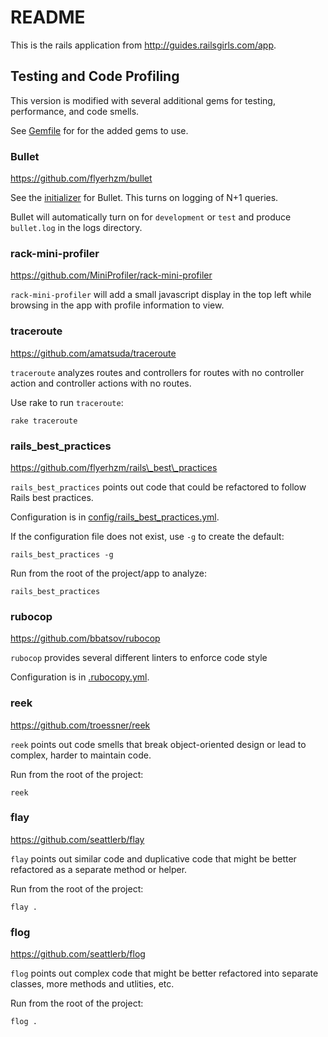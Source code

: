 README
======

This is the rails application from http://guides.railsgirls.com/app.

Testing and Code Profiling
--------------------------

This version is modified with several additional gems for testing, performance,
and code smells.

See [Gemfile](Gemfile) for for the added gems to use.

### Bullet

https://github.com/flyerhzm/bullet

See the [initializer](config/initializers/bullet.rb) for Bullet. This turns on
logging of N+1 queries.

Bullet will automatically turn on for `development` or `test` and produce
`bullet.log` in the logs directory.

###  rack-mini-profiler

https://github.com/MiniProfiler/rack-mini-profiler

`rack-mini-profiler` will add a small javascript display in the top left
while browsing in the app with profile information to view.

### traceroute

https://github.com/amatsuda/traceroute

`traceroute` analyzes routes and controllers for routes with no controller
action and controller actions with no routes.

Use rake to run `traceroute`:

```shell
rake traceroute
```

### rails\_best\_practices

https://github.com/flyerhzm/rails\_best\_practices

`rails_best_practices` points out code that could be refactored to follow
Rails best practices.

Configuration is in
[config/rails_best_practices.yml](config/rails_best_practices.yml).

If the configuration file does not exist, use `-g` to create the default:

```shell
rails_best_practices -g
```

Run from the root of the project/app to analyze:

```shell
rails_best_practices
```

### rubocop

https://github.com/bbatsov/rubocop

`rubocop` provides several different linters to enforce code style

Configuration is in [.rubocopy.yml](.rubocop.yml).

### reek

https://github.com/troessner/reek

`reek` points out code smells that break object-oriented design or lead to
complex, harder to maintain code.

Run from the root of the project:

```shell
reek
```

### flay

https://github.com/seattlerb/flay

`flay` points out similar code and duplicative code that might be better
refactored as a separate method or helper.

Run from the root of the project:

```shell
flay .
```

### flog

https://github.com/seattlerb/flog

`flog` points out complex code that might be better refactored into separate
classes, more methods and utlities, etc.

Run from the root of the project:

```shell
flog .
```

